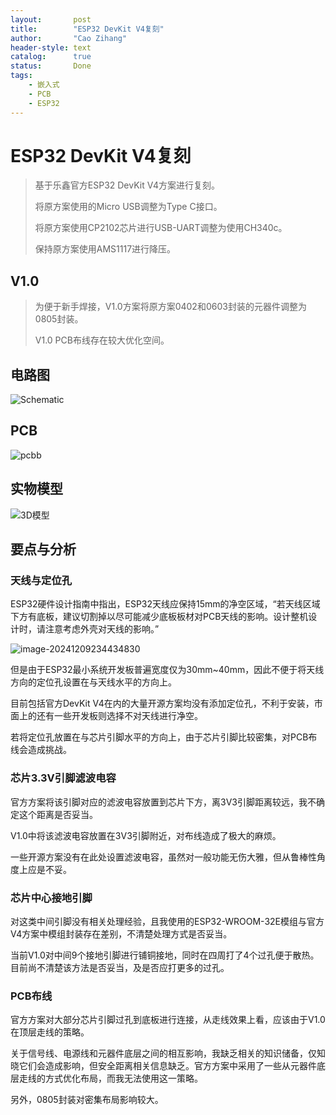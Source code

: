 ```yaml
---
layout:       post
title:        "ESP32 DevKit V4复刻"
author:       "Cao Zihang"
header-style: text
catalog:      true
status:		  Done
tags:
    - 嵌入式
    - PCB
    - ESP32
---
```


# ESP32 DevKit V4复刻

> 基于乐鑫官方ESP32 DevKit V4方案进行复刻。
>
> 将原方案使用的Micro USB调整为Type C接口。
>
> 将原方案使用CP2102芯片进行USB-UART调整为使用CH340c。
>
> 保持原方案使用AMS1117进行降压。

## V1.0

> 为便于新手焊接，V1.0方案将原方案0402和0603封装的元器件调整为0805封装。
>
> V1.0 PCB布线存在较大优化空间。

## 电路图

![Schematic](https://img.caozihang.com/img/202412092329066.png)

## PCB

 ![pcbb](https://img.caozihang.com/img/202412092332160.png)


## 实物模型
![3D模型](https://img.caozihang.com/img/202412092329800.png)

## 要点与分析

### 天线与定位孔

ESP32硬件设计指南中指出，ESP32天线应保持15mm的净空区域，“若天线区域下方有底板，建议切割掉以尽可能减少底板板材对PCB天线的影响。设计整机设计时，请注意考虑外壳对天线的影响。”

![image-20241209234434830](https://img.caozihang.com/img/202412092355547.png)

但是由于ESP32最小系统开发板普遍宽度仅为30mm~40mm，因此不便于将天线方向的定位孔设置在与天线水平的方向上。

目前包括官方DevKit V4在内的大量开源方案均没有添加定位孔，不利于安装，市面上的还有一些开发板则选择不对天线进行净空。

若将定位孔放置在与芯片引脚水平的方向上，由于芯片引脚比较密集，对PCB布线会造成挑战。

### 芯片3.3V引脚滤波电容

官方方案将该引脚对应的滤波电容放置到芯片下方，离3V3引脚距离较远，我不确定这个距离是否妥当。

V1.0中将该滤波电容放置在3V3引脚附近，对布线造成了极大的麻烦。

一些开源方案没有在此处设置滤波电容，虽然对一般功能无伤大雅，但从鲁棒性角度上应是不妥。

### 芯片中心接地引脚

对这类中间引脚没有相关处理经验，且我使用的ESP32-WROOM-32E模组与官方V4方案中模组封装存在差别，不清楚处理方式是否妥当。

当前V1.0对中间9个接地引脚进行铺铜接地，同时在四周打了4个过孔便于散热。目前尚不清楚该方法是否妥当，及是否应打更多的过孔。

### PCB布线

官方方案对大部分芯片引脚过孔到底板进行连接，从走线效果上看，应该由于V1.0在顶层走线的策略。

关于信号线、电源线和元器件底层之间的相互影响，我缺乏相关的知识储备，仅知晓它们会造成影响，但安全距离相关信息缺乏。官方方案中采用了一些从元器件底层走线的方式优化布局，而我无法使用这一策略。

另外，0805封装对密集布局影响较大。



